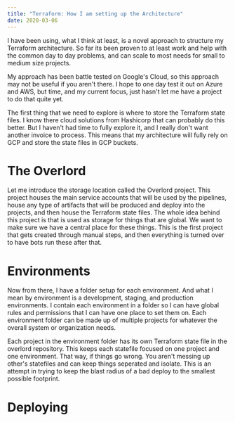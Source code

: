 ```yaml
---
title: "Terraform: How I am setting up the Architecture"
date: 2020-03-06
---
```


I have been using, what I think at least, is a novel approach to structure my Terraform architecture. So far its been proven to at least work and help with the common day to day problems, and can scale to most needs for small to medium size projects.

My approach has been battle tested on Google's Cloud, so this approach may not be useful if you aren't there. I hope to one day test it out on Azure and AWS, but time, and my current focus, just hasn't let me have a project to do that quite yet.

The first thing that we need to explore is where to store the Terraform state files. I know there cloud solutions from Hashicorp that can probably do this better. But I haven't had time to fully explore it, and I really don't want another invoice to process. This means that my architecture will fully rely on GCP and store the state files in GCP buckets.

# The Overlord

Let me introduce the storage location called the Overlord project. This project houses the main service accounts that will be used by the pipelines, house any type of artifacts that will be produced and deploy into the projects, and then house the Terraform state files. The whole idea behind this project is that is used as storage for things that are global. We want to make sure we have a central place for these things. This is the first project that gets created through manual steps, and then everything is turned over to have bots run these after that.

# Environments

Now from there, I have a folder setup for each environment. And what I mean by environment is a development, staging, and production environments. I contain each environment in a folder so I can have global rules and permissions that I can have one place to set them on. Each environment folder can be made up of multiple projects for whatever the overall system or organization needs.

Each project in the environment folder has its own Terraform state file in the overlord repository. This keeps each statefile focused on one project and one environment. That way, if things go wrong. You aren't messing up other's statefiles and can keep things seperated and isolate. This is an attempt in trying to keep the blast radius of a bad deploy to the smallest possible footprint.

# Deploying
